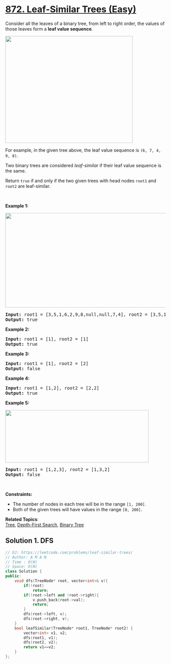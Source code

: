 # [872. Leaf-Similar Trees (Easy)](https://leetcode.com/problems/leaf-similar-trees/)

<p>Consider all the leaves of a binary tree, from&nbsp;left to right order, the values of those&nbsp;leaves form a <strong>leaf value sequence</strong><em>.</em></p>

<p><img alt="" src="https://s3-lc-upload.s3.amazonaws.com/uploads/2018/07/16/tree.png" style="width: 400px; height: 336px;"></p>

<p>For example, in the given tree above, the leaf value sequence is <code>(6, 7, 4, 9, 8)</code>.</p>

<p>Two binary trees are considered <em>leaf-similar</em>&nbsp;if their leaf value sequence is the same.</p>

<p>Return <code>true</code> if and only if the two given trees with head nodes <code>root1</code> and <code>root2</code> are leaf-similar.</p>

<p>&nbsp;</p>
<p><strong>Example 1:</strong></p>
<img alt="" src="https://assets.leetcode.com/uploads/2020/09/03/leaf-similar-1.jpg" style="width: 750px; height: 297px;">
<pre><strong>Input:</strong> root1 = [3,5,1,6,2,9,8,null,null,7,4], root2 = [3,5,1,6,7,4,2,null,null,null,null,null,null,9,8]
<strong>Output:</strong> true
</pre>

<p><strong>Example 2:</strong></p>

<pre><strong>Input:</strong> root1 = [1], root2 = [1]
<strong>Output:</strong> true
</pre>

<p><strong>Example 3:</strong></p>

<pre><strong>Input:</strong> root1 = [1], root2 = [2]
<strong>Output:</strong> false
</pre>

<p><strong>Example 4:</strong></p>

<pre><strong>Input:</strong> root1 = [1,2], root2 = [2,2]
<strong>Output:</strong> true
</pre>

<p><strong>Example 5:</strong></p>
<img alt="" src="https://assets.leetcode.com/uploads/2020/09/03/leaf-similar-2.jpg" style="width: 450px; height: 165px;">
<pre><strong>Input:</strong> root1 = [1,2,3], root2 = [1,3,2]
<strong>Output:</strong> false
</pre>

<p>&nbsp;</p>
<p><strong>Constraints:</strong></p>

<ul>
	<li>The number of nodes in each tree will be in the range <code>[1, 200]</code>.</li>
	<li>Both of the given trees will have values in the range <code>[0, 200]</code>.</li>
</ul>


**Related Topics**:  
[Tree](https://leetcode.com/tag/tree/), [Depth-First Search](https://leetcode.com/tag/depth-first-search/), [Binary Tree](https://leetcode.com/tag/binary-tree/)

## Solution 1. DFS

```cpp
// OJ: https://leetcode.com/problems/leaf-similar-trees/
// Author: A M A N
// Time : O(N)
// Space: O(N)
class Solution {
public:
    void dfs(TreeNode* root, vector<int>& v){
        if(!root)
            return;
        if(!root->left and !root->right){
            v.push_back(root->val);
            return;
        }
        dfs(root->left, v);
        dfs(root->right, v);
    }
    bool leafSimilar(TreeNode* root1, TreeNode* root2) {
        vector<int> v1, v2;
        dfs(root1, v1);
        dfs(root2, v2);
        return v1==v2;
    }
};
```